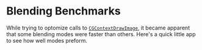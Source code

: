 # Blending Benchmarks

While trying to optomize calls to [`CGContextDrawImage`](http://developer.apple.com/library/mac/#documentation/graphicsimaging/reference/CGContext/Reference/reference.html), it became apparent that some blending modes were faster than others. Here's a quick little app to see how well modes preform.
